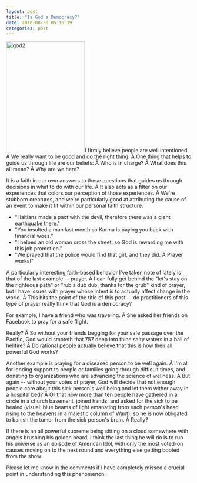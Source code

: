 ```yaml
---
layout: post
title: "Is God a Democracy?"
date: 2010-08-30 05:16:39
categories: post
---
```

<img class="alignright size-medium wp-image-222" src="http://thenobot.org/wp-content/uploads/2010/01/god2-214x300.jpg" alt="god2" width="214" height="300" />I firmly believe people are well intentioned. Â We really want to be good and do the right thing. Â One thing that helps to guide us through life are our beliefs: Â Who is in charge? Â What does this all mean? Â Why are we here?

It is a faith in our own answers to these questions that guides us through decisions in what to do with our life. Â It also acts as a filter on our experiences that colors our perception of those experiences. Â We're stubborn creatures, and we're particularly good at attributing the cause of an event to make it fit within our personal faith structure.
<ul>
	<li>"Haitians made a pact with the devil, therefore there was a giant earthquake there."</li>
	<li>"You insulted a man last month so Karma is paying you back with financial woes."</li>
	<li>"I helped an old woman cross the street, so God is rewarding me with this job promotion."</li>
	<li>"We prayed that the police would find that girl, and they did. Â Prayer works!"</li>
</ul>
A particularly interesting faith-based behavior I've taken note of lately is that of the last example -- prayer. Â I can fully get behind the "let's stay on the righteous path" or "rub a dub dub, thanks for the grub" kind of prayer, but I have issues with prayer whose intent is to actually affect change in the world. Â This hits the point of the title of this post -- do practitioners of this type of prayer really think that God is a democracy?

For example, I have a friend who was traveling. Â She asked her friends on Facebook to pray for a safe flight.

Really? Â So without your friends begging for your safe passage over the Pacific, God would smoteth that 757 deep into thine salty waters in a ball of hellfire? Â Do rational people actually believe that this is how their all powerful God works?

Another example is praying for a diseased person to be well again. Â I'm all for lending support to people or families going through difficult times, and donating to organizations who are advancing the science of wellness. Â But again -- without your votes of prayer, God will decide that not enough people care about this sick person's well being and let them wither away in a hospital bed? Â Or that now more than ten people have gathered in a circle in a church basement, joined hands, and asked for the sick to be healed (visual: blue beams of light emanating from each person's head rising to the heavens in a majestic column of Want), so he is now obligated to banish the tumor from the sick person's brain. Â Really?

If there is an all powerful supreme being sitting on a cloud somewhere with angels brushing his golden beard, I think the last thing he will do is to run his universe as an episode of American Idol, with only the most voted-on causes moving on to the next round and everything else getting booted from the show.

Please let me know in the comments if I have completely missed a crucial point in understanding this phenomenon.
